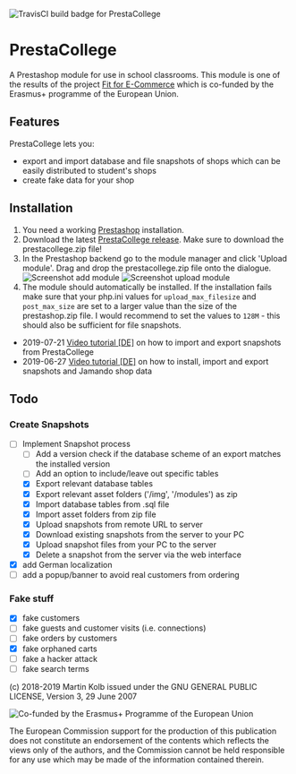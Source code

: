 ![TravisCI build badge for PrestaCollege](https://travis-ci.com/fitforecommerce/prestacollege.svg?branch=master)

# PrestaCollege
A Prestashop module for use in school classrooms. This module is one of the results of the  project [Fit for E-Commerce](https://fitforecommerce.github.io) which is co-funded by the Erasmus+ programme of the European Union.

## Features
PrestaCollege lets you:

* export and import database and file snapshots of shops which can be easily distributed to student's shops
* create fake data for your shop

## Installation
1. You need a working [Prestashop](https://prestashop.com) installation.
2. Download the latest [PrestaCollege release](https://github.com/fitforecommerce/prestacollege/releases). Make sure to download the prestacollege.zip file!
2. In the Prestashop backend go to the module manager and click 'Upload module'. Drag and drop the prestacollege.zip file onto the dialogue. ![Screenshot add module](https://fitforecommerce.eu/img/2018-09-25-prestacollege-installieren/02_install_module_start.png) ![Screenshot upload module](https://fitforecommerce.eu/img/2018-09-25-prestacollege-installieren/03_upload_module.png)
3. The module should automatically be installed. If the installation fails make sure that your php.ini values for ``upload_max_filesize`` and ``post_max_size`` are set to a larger value than the size of the prestashop.zip file. I would recommend to set the values to ``128M`` - this should also be sufficient for file snapshots.

* 2019-07-21 [Video tutorial [DE]](https://www.youtube.com/watch?v=VhwDSjooOis) on how to import and export snapshots from PrestaCollege
* 2019-06-27 [Video tutorial [DE]](https://www.youtube.com/watch?v=vp7TccnzkQ0) on how to install, import and export snapshots and Jamando shop data

## Todo
### Create Snapshots
- [ ] Implement Snapshot process
  - [ ] Add a version check if the database scheme of an export matches the installed version
  - [ ] Add an option to include/leave out specific tables
  - [X] Export relevant database tables
  - [X] Export relevant asset folders ('/img', '/modules') as zip
  - [X] Import database tables from .sql file
  - [X] Import asset folders from zip file
  - [X] Upload snapshots from remote URL to server
  - [X] Download existing snapshots from the server to your PC
  - [X] Upload snapshot files from your PC to the server
  - [X] Delete a snapshot from the server via the web interface
- [X] add German localization
- [ ] add a popup/banner to avoid real customers from ordering

### Fake stuff
- [X] fake customers
- [ ] fake guests and customer visits (i.e. connections)
- [ ] fake orders by customers
- [X] fake orphaned carts
- [ ] fake a hacker attack
- [ ] fake search terms

(c) 2018-2019 Martin Kolb 
issued under the GNU GENERAL PUBLIC LICENSE, Version 3, 29 June 2007

![Co-funded by the Erasmus+ Programme of the European Union](https://fitforecommerce.github.io/img/co-funded-erasmus+.jpg)

The European Commission support for the production of this publication does not constitute an endorsement of the contents which reflects the views only of the authors, and the Commission cannot be held responsible for any use which may be made of the information contained therein.